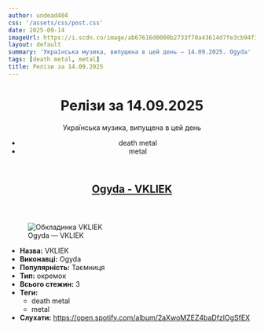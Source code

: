 ```yaml
---
author: undead404
css: '/assets/css/post.css'
date: 2025-09-14
imageUrl: https://i.scdn.co/image/ab67616d0000b2733f70a43614d7fe3cb94f324a
layout: default
summary: 'Українська музика, випущена в цей день – 14.09.2025. Ogyda'
tags: [death metal, metal]
title: Релізи за 14.09.2025
---
```


<main class="main-content">
  <header>
    <h1>Релізи за <time datetime="2025-09-14">14.09.2025</time></h1>
    <p class="summary">Українська музика, випущена в цей день</p>
      <ul class="tags">
          <li>death metal</li>
          <li>metal</li>
      </ul>
  </header>
  <section class="releases">
    <article class="release">
      <header>
        <h2>
          <a href="https://open.spotify.com/album/2aXwoMZEZ4baDfzlOgSfEX" rel="external">Ogyda - VKLIEK</a>
        </h2>
      </header>
      <figure>
        <img src="https://i.scdn.co/image/ab67616d0000b2733f70a43614d7fe3cb94f324a" alt="Обкладинка VKLIEK">
        <figcaption>Ogyda — VKLIEK</figcaption>
      </figure>
      <ul>
        <li><strong>Назва:</strong> VKLIEK</li>
        <li><strong>Виконавці:</strong> Ogyda</li>
        <li><strong>Популярність:</strong> Таємниця</li>
        <li><strong>Тип:</strong> окремок</li>
        <li><strong>Всього стежин:</strong> 3</li>
            <li><strong>Теги:</strong>
            <ul class="tags">
                <li class="tag">death metal</li>
                <li class="tag">metal</li>
            </ul>
            </li>
        <li><strong>Слухати:</strong> <a href="https://open.spotify.com/album/2aXwoMZEZ4baDfzlOgSfEX" target="_blank">https:&#x2F;&#x2F;open.spotify.com&#x2F;album&#x2F;2aXwoMZEZ4baDfzlOgSfEX</a></li>
      </ul>
    </article>
  </section>
</main>
